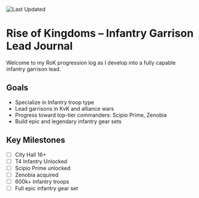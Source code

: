 ![Last Updated](https://img.shields.io/github/last-commit/Drunstan/rok-garrison-lead-infantry)
# Rise of Kingdoms – Infantry Garrison Lead Journal

Welcome to my RoK progression log as I develop into a fully capable infantry garrison lead.

## Goals
- Specialize in Infantry troop type
- Lead garrisons in KvK and alliance wars
- Progress toward top-tier commanders: Scipio Prime, Zenobia
- Build epic and legendary infantry gear sets

## Key Milestones
- [ ] City Hall 16+
- [ ] T4 Infantry Unlocked
- [ ] Scipio Prime unlocked
- [ ] Zenobia acquired
- [ ] 600k+ Infantry troops
- [ ] Full epic infantry gear set

